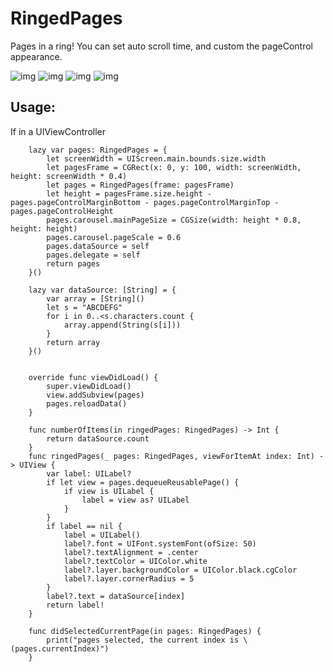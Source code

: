 # RingedPages
Pages in a ring!
You can set auto scroll time, and custom the pageControl appearance.<br>

![img](https://github.com/DingHub/ScreenShots/blob/master/RPRingedPages/0.png)
![img](https://github.com/DingHub/ScreenShots/blob/master/RPRingedPages/1.png)
![img](https://github.com/DingHub/ScreenShots/blob/master/RPRingedPages/2.png)
![img](https://github.com/DingHub/ScreenShots/blob/master/RPRingedPages/3.png)

Usage:
---
If in a UIViewController
```
    lazy var pages: RingedPages = {
        let screenWidth = UIScreen.main.bounds.size.width
        let pagesFrame = CGRect(x: 0, y: 100, width: screenWidth, height: screenWidth * 0.4)
        let pages = RingedPages(frame: pagesFrame)
        let height = pagesFrame.size.height - pages.pageControlMarginBottom - pages.pageControlMarginTop - pages.pageControlHeight
        pages.carousel.mainPageSize = CGSize(width: height * 0.8, height: height)
        pages.carousel.pageScale = 0.6
        pages.dataSource = self
        pages.delegate = self
        return pages
    }()
    
    lazy var dataSource: [String] = {
        var array = [String]()
        let s = "ABCDEFG"
        for i in 0..<s.characters.count {
            array.append(String(s[i]))
        }
        return array
    }()
        
```
```
    override func viewDidLoad() {
        super.viewDidLoad()
        view.addSubview(pages)
        pages.reloadData()
    }
```
```
    func numberOfItems(in ringedPages: RingedPages) -> Int {
        return dataSource.count
    }
    func ringedPages(_ pages: RingedPages, viewForItemAt index: Int) -> UIView {
        var label: UILabel?
        if let view = pages.dequeueReusablePage() {
            if view is UILabel {
                label = view as? UILabel
            }
        }
        if label == nil {
            label = UILabel()
            label?.font = UIFont.systemFont(ofSize: 50)
            label?.textAlignment = .center
            label?.textColor = UIColor.white
            label?.layer.backgroundColor = UIColor.black.cgColor
            label?.layer.cornerRadius = 5
        }
        label?.text = dataSource[index]
        return label!
    }
    
    func didSelectedCurrentPage(in pages: RingedPages) {
        print("pages selected, the current index is \(pages.currentIndex)")
    }

```
